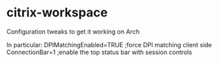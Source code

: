 # citrix-workspace
Configuration tweaks to get it working on Arch

In particular:
DPIMatchingEnabled=TRUE ;force DPI matching client side
ConnectionBar=1 ;enable the top status bar with session controls
